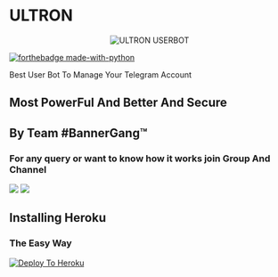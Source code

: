 # ULTRON

<p align="center">
<img src="ULTRON (1).jpg" alt="ULTRON USERBOT">


[![forthebadge made-with-python](http://ForTheBadge.com/images/badges/made-with-python.svg)](https://www.python.org/)



Best User Bot To Manage Your Telegram Account 
## Most PowerFul And Better And Secure

## By Team #BannerGang™

### For any query or want to know how it works join Group And Channel 

<a href="https://t.me/Chromatech_official"><img src="https://img.shields.io/badge/Join-Telegram%20Channel-red.svg?logo=Telegram"></a>
<a href="https://t.me/Chromatech_98"><img src="https://img.shields.io/badge/Join-Telegram%20Group-blue.svg?logo=telegram"></a>
## Installing Heroku 

### The Easy Way
[![Deploy To Heroku](https://www.herokucdn.com/deploy/button.svg)](https://heroku.com/deploy?template=https://github.com/ultron78/ULTRON_USERBOT.git)
